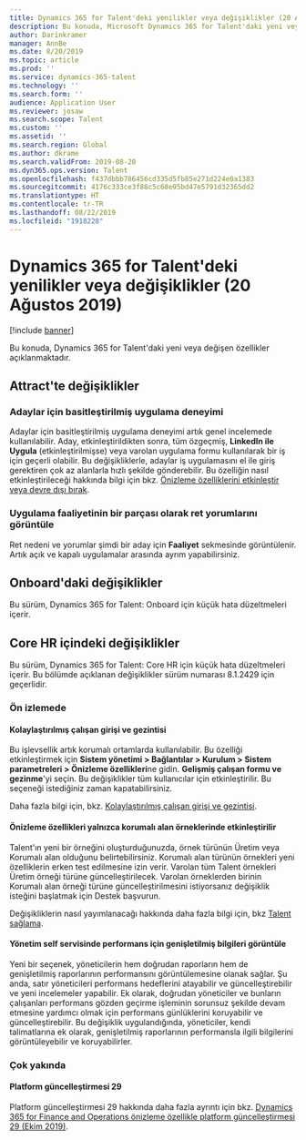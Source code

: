 ```yaml
---
title: Dynamics 365 for Talent'deki yenilikler veya değişiklikler (20 Ağustos 2019)
description: Bu konuda, Microsoft Dynamics 365 for Talent'daki yeni veya değişen özellikler açıklanmaktadır.
author: Darinkramer
manager: AnnBe
ms.date: 8/20/2019
ms.topic: article
ms.prod: ''
ms.service: dynamics-365-talent
ms.technology: ''
ms.search.form: ''
audience: Application User
ms.reviewer: josaw
ms.search.scope: Talent
ms.custom: ''
ms.assetid: ''
ms.search.region: Global
ms.author: dkrame
ms.search.validFrom: 2019-08-20
ms.dyn365.ops.version: Talent
ms.openlocfilehash: f437dbbb786456cd335d5fb85e271d224e0a1383
ms.sourcegitcommit: 4176c333ce3f88c5c68e95bd47e5791d32365dd2
ms.translationtype: HT
ms.contentlocale: tr-TR
ms.lasthandoff: 08/22/2019
ms.locfileid: "1918228"
---
```

# <a name="whats-new-or-changed-in-dynamics-365-for-talent-august-20-2019"></a>Dynamics 365 for Talent'deki yenilikler veya değişiklikler (20 Ağustos 2019)

[!include [banner](includes/banner.md)]

Bu konuda, Dynamics 365 for Talent'daki yeni veya değişen özellikler açıklanmaktadır.

## <a name="changes-in-attract"></a>Attract'te değişiklikler

### <a name="simplified-apply-experience-for-candidates"></a>Adaylar için basitleştirilmiş uygulama deneyimi 

Adaylar için basitleştirilmiş uygulama deneyimi artık genel incelemede kullanılabilir. Aday, etkinleştirildikten sonra, tüm özgeçmiş, **LinkedIn ile Uygula** (etkinleştirilmişse) veya varolan uygulama formu kullanılarak bir iş için geçerli olabilir. Bu değişikliklerle, adaylar iş uygulamasını el ile giriş gerektiren çok az alanlarla hızlı şekilde gönderebilir. Bu özelliğin nasıl etkinleştirileceği hakkında bilgi için bkz. [Önizleme özelliklerini etkinleştir veya devre dışı bırak](./access-preview-feature.md#enable-or-disable-preview-features).

### <a name="view-rejection-comments-as-part-of-application-activity"></a>Uygulama faaliyetinin bir parçası olarak ret yorumlarını görüntüle

Ret nedeni ve yorumlar şimdi bir aday için **Faaliyet** sekmesinde görüntülenir. Artık açık ve kapalı uygulamalar arasında ayrım yapabilirsiniz.  

## <a name="changes-in-onboard"></a>Onboard'daki değişiklikler

Bu sürüm, Dynamics 365 for Talent: Onboard için küçük hata düzeltmeleri içerir.

## <a name="changes-in-core-hr"></a>Core HR içindeki değişiklikler

Bu sürüm, Dynamics 365 for Talent: Core HR için küçük hata düzeltmeleri içerir. Bu bölümde açıklanan değişiklikler sürüm numarası 8.1.2429 için geçerlidir.

### <a name="in-preview"></a>Ön izlemede

#### <a name="streamlined-employee-entry-and-navigation"></a>Kolaylaştırılmış çalışan girişi ve gezintisi

Bu işlevsellik artık korumalı ortamlarda kullanılabilir. Bu özelliği etkinleştirmek için **Sistem yönetimi > Bağlantılar > Kurulum > Sistem parametreleri > Önizleme özellikleri**ne gidin. **Gelişmiş çalışan formu ve gezinme**'yi seçin. Bu değişiklikler tüm kullanıcılar için etkinleştirilir. Bu seçeneği istediğiniz zaman kapatabilirsiniz.

Daha fazla bilgi için, bkz. [Kolaylaştırılmış çalışan girişi ve gezintisi](./streamlined-employee-entry.md).

#### <a name="preview-features-are-enabled-only-in-sandbox-instances"></a>Önizleme özellikleri yalnızca korumalı alan örneklerinde etkinleştirilir

Talent'ın yeni bir örneğini oluşturduğunuzda, örnek türünün Üretim veya Korumalı alan olduğunu belirtebilirsiniz. Korumalı alan türünün örnekleri yeni özelliklerin erken test edilmesine izin verir. Varolan tüm Talent örnekleri Üretim örneği türüne güncelleştirilecek. Varolan örneklerden birinin Korumalı alan örneği türüne güncelleştirilmesini istiyorsanız değişiklik isteğini başlatmak için  Destek başvurun.

Değişikliklerin nasıl yayımlanacağı hakkında daha fazla bilgi için, bkz [Talent sağlama](./provisioning-talent.md).

#### <a name="view-extended-information-for-performance-in-manager-self-service"></a>Yönetim self servisinde performans için genişletilmiş bilgileri görüntüle

Yeni bir seçenek, yöneticilerin hem doğrudan raporların hem de genişletilmiş raporlarının performansını görüntülemesine olanak sağlar. Şu anda, satır yöneticileri performans hedeflerini atayabilir ve güncelleştirebilir ve yeni incelemeler yapabilir. Ek olarak, doğrudan yöneticiler ve bunların çalışanları performans gözden geçirme işleminin sorunsuz şekilde devam etmesine yardımcı olmak için performans günlüklerini koruyabilir ve güncelleştirebilir. Bu değişiklik uygulandığında, yöneticiler, kendi talimatlarına ek olarak, genişletilmiş raporlarının performansla ilgili bilgilerini görüntüleyebilir ve koruyabilirler.

### <a name="coming-soon"></a>Çok yakında

#### <a name="platform-update-29"></a>Platform güncelleştirmesi 29

Platform güncelleştirmesi 29 hakkında daha fazla ayrıntı için bkz. [Dynamics 365 for Finance and Operations önizleme özellikle platform güncelleştirmesi 29 (Ekim 2019)](https://docs.microsoft.com/en-us/dynamics365/unified-operations/fin-and-ops/get-started/whats-new-platform-update-29).
